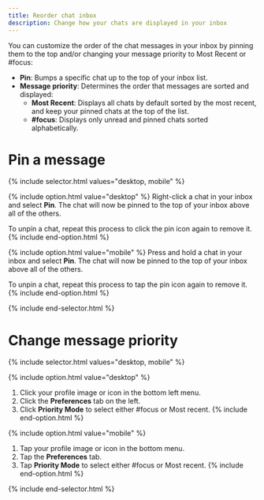 ```yaml
---
title: Reorder chat inbox
description: Change how your chats are displayed in your inbox
---
```

<div id="new-ieatta" markdown="1">

You can customize the order of the chat messages in your inbox by pinning them to the top and/or changing your message priority to Most Recent or #focus:
- **Pin**: Bumps a specific chat up to the top of your inbox list.  
- **Message priority**: Determines the order that messages are sorted and displayed: 
   - **Most Recent**: Displays all chats by default sorted by the most recent, and keep your pinned chats at the top of the list.
   - **#focus**: Displays only unread and pinned chats sorted alphabetically. 

# Pin a message

{% include selector.html values="desktop, mobile" %}

{% include option.html value="desktop" %}
Right-click a chat in your inbox and select **Pin**. The chat will now be pinned to the top of your inbox above all of the others. 

To unpin a chat, repeat this process to click the pin icon again to remove it.
{% include end-option.html %}

{% include option.html value="mobile" %}
Press and hold a chat in your inbox and select **Pin**. The chat will now be pinned to the top of your inbox above all of the others. 

To unpin a chat, repeat this process to tap the pin icon again to remove it.
{% include end-option.html %}

{% include end-selector.html %}

# Change message priority

{% include selector.html values="desktop, mobile" %}

{% include option.html value="desktop" %}
1. Click your profile image or icon in the bottom left menu. 
2. Click the **Preferences** tab on the left. 
3. Click **Priority Mode** to select either #focus or Most recent.
{% include end-option.html %}

{% include option.html value="mobile" %}
1. Tap your profile image or icon in the bottom menu. 
2. Tap the **Preferences** tab. 
3. Tap **Priority Mode** to select either #focus or Most recent.
{% include end-option.html %}

{% include end-selector.html %}

</div>
